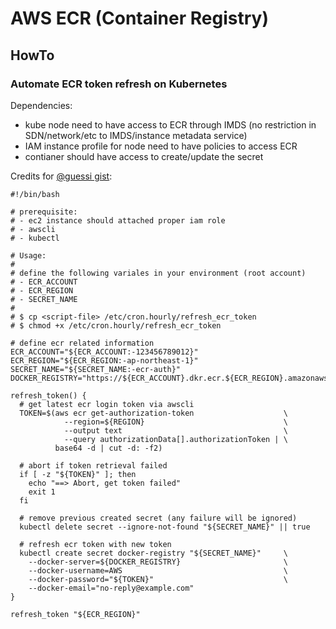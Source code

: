 # AWS ECR (Container Registry)


## HowTo

### Automate ECR token refresh on Kubernetes

Dependencies:
- kube node need to have access to ECR through IMDS (no restriction in SDN/network/etc to IMDS/instance metadata service)
- IAM instance profile for node need to have policies to access ECR
- contianer should have access to create/update the secret

Credits for [@guessi gist](https://gist.github.com/guessi/89eb1a8227d3ffea06e10ecd9d890b0f):

``` shell
#!/bin/bash

# prerequisite:
# - ec2 instance should attached proper iam role
# - awscli
# - kubectl

# Usage:
#
# define the following variales in your environment (root account)
# - ECR_ACCOUNT
# - ECR_REGION
# - SECRET_NAME
#
# $ cp <script-file> /etc/cron.hourly/refresh_ecr_token
# $ chmod +x /etc/cron.hourly/refresh_ecr_token

# define ecr related information
ECR_ACCOUNT="${ECR_ACCOUNT:-123456789012}"
ECR_REGION="${ECR_REGION:-ap-northeast-1}"
SECRET_NAME="${SECRET_NAME:-ecr-auth}"
DOCKER_REGISTRY="https://${ECR_ACCOUNT}.dkr.ecr.${ECR_REGION}.amazonaws.com"

refresh_token() {
  # get latest ecr login token via awscli
  TOKEN=$(aws ecr get-authorization-token                    \
            --region=${REGION}                               \
            --output text                                    \
            --query authorizationData[].authorizationToken | \
          base64 -d | cut -d: -f2)

  # abort if token retrieval failed
  if [ -z "${TOKEN}" ]; then
    echo "==> Abort, get token failed"
    exit 1
  fi

  # remove previous created secret (any failure will be ignored)
  kubectl delete secret --ignore-not-found "${SECRET_NAME}" || true

  # refresh ecr token with new token
  kubectl create secret docker-registry "${SECRET_NAME}"     \
    --docker-server=${DOCKER_REGISTRY}                       \
    --docker-username=AWS                                    \
    --docker-password="${TOKEN}"                             \
    --docker-email="no-reply@example.com"
}

refresh_token "${ECR_REGION}"
```
